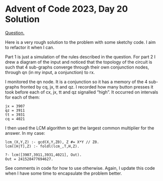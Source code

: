 # Advent of Code 2023, Day 20 Solution

[Question.](https://adventofcode.com/2023/day/20)


Here is a very rough solution to the problem with some
sketchy code. I aim to refactor it when I can.

Part 1 is just a simulation of the rules described in
the question. For part 2 I drew a diagram of the input
and noticed that the topology of the circuit is such
that 4 sub-graphs converge through their own conjunction
nodes, through qn (in my input, a conjunction) to rx.

I monitored the qn node. It is a conjunction so it has a
memory of the 4 sub-graphs fronted by cq, jx, tt and qz.
I recorded how many button presses it took before each of
cx, jx, tt and qz signalled “high”. It occurred on
intervals for each of them:
```
jx = 3907
qz = 3911
tt = 3931
cq = 4021
```

I then used the LCM algorithm to get the largest common
multiplier for the answer. In my case:

```
lcm_(X,Y,Z) :- gcd(X,Y,Z0), Z #= X*Y // Z0.
lcm([H|T],Z) :- foldl(lcm_,T,H,Z).

?- lcm([3907,3911,3931,4021], Out).
Out = 241528477694627.
```

See comments in code for how to use otherwise. Again, I
update this code when I have some time to encapsulate
the problem better.
